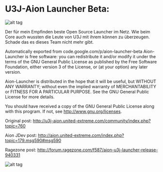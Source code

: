 # U3J-Aion Launcher Beta:
![alt tag](http://data.nimages.fr/logoe2o.jpg)

Der für mein Empfinden beste Open Source Launcher im Netz. Wie beim Core auch wussten die Leute von U3J mit ihrem können zu überzeugen. Schade das es dieses Team nicht mehr gibt.

Automatically exported from code.google.com/p/aion-launcher-beta
Aion-Launcher is free software: you can redistribute it and/or modify it under the terms of the GNU General Public License as published by the Free Software Foundation, either version 3 of the License, or (at your option) any later version.

Aion-Launcher is distributed in the hope that it will be useful, but WITHOUT ANY WARRANTY; without even the implied warranty of MERCHANTABILITY or FITNESS FOR A PARTICULAR PURPOSE. See the GNU General Public License for more details.

You should have received a copy of the GNU General Public License along with this program. If not, see <http://www.gnu.org/licenses>.

Original post: http://u3j-aion.united-extreme.com/community/index.php?topic=760

Aion JDev post: http://aion.united-extreme.com/index.php?topic=179.msg590#msg590

Ragezone post: http://forum.ragezone.com/f587/aion-u3j-launcher-release-940331

![alt tag](http://data.nimages.fr/screenlauncher40wo2.png)
